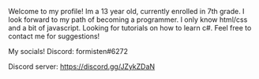 Welcome to my profile! Im a 13 year old, currently enrolled in 7th grade. I look forward to my path of becoming a programmer. I only know html/css and a bit of javascript. Looking for tutorials on how to learn c#. Feel free to contact me for suggestions!

My socials!
Discord:   formisten#6272


Discord server:  https://discord.gg/JZykZDaN
